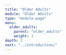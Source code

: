 ```yaml
---
title: "Older Adults"
module: "Older Adults"
type: "module-page"
menu:
  older_adults:
    parent: "older_adults"
    weight: 1
depth: 2
next: "../introduction/"
---
```

<form method="post" action="."></form>